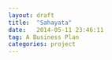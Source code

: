 ```yaml
---
layout: draft
title:  "Sahayata"
date:   2014-05-11 23:46:11
tag: A Business Plan
categories: project
---
```


